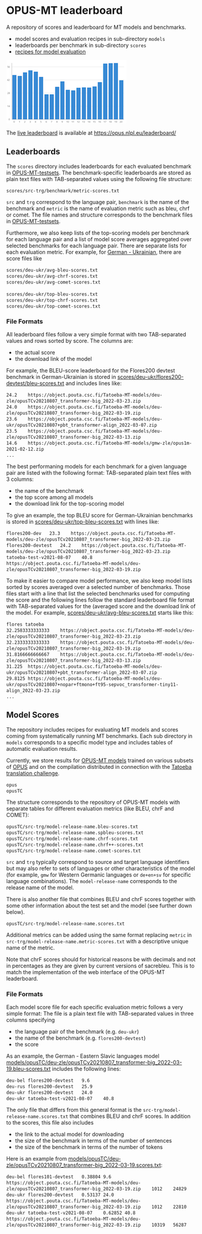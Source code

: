 
# OPUS-MT leaderboard

A repository of scores and leaderboard for MT models and benchmarks.

* model scores and evaluation recipes in sub-directory `models`
* leaderboards per benchmark in sub-directory `scores`
* [recipes for model evaluation](models/)


![example barchart](img/barchart_medium.png)

The [live leaderboard](https://opus.nlpl.eu/leaderboard/) is available at https://opus.nlpl.eu/leaderboard/




## Leaderboards

The `scores` directory includes leaderboards for each evaluated benchmark in [OPUS-MT-testsets](https://github.com/Helsinki-NLP/OPUS-MT-testsets/). The benchmark-specific leaderboards are stored as plain text files with TAB-separated values using the following file structure:

```
scores/src-trg/benchmark/metric-scores.txt
```

`src` and `trg` correspond to the language pair, `benchmark` is the name of the benchmark and `metric` is the name of evaluation metric such as bleu, chrf or comet. The file names and structure corresponds to the benchmark files in [OPUS-MT-testsets](https://github.com/Helsinki-NLP/OPUS-MT-testsets). 

Furthermore, we also keep lists of the top-scoring models per benchmark for each language pair and a list of model score averages aggregated over selected benchmarks for each language pair. There are separate lists for each evaluation metric. For example, for [German - Ukrainian](scores/deu-ukr), there are score files like

```
scores/deu-ukr/avg-bleu-scores.txt
scores/deu-ukr/avg-chrf-scores.txt
scores/deu-ukr/avg-comet-scores.txt

scores/deu-ukr/top-bleu-scores.txt
scores/deu-ukr/top-chrf-scores.txt
scores/deu-ukr/top-comet-scores.txt
```

### File Formats

All leaderboard files follow a very simple format with two TAB-separated values and rows sorted by score. The columns are:

* the actual score
* the download link of the model

For example, the BLEU-score leaderboard for the Flores200 devtest benchmark in German-Ukrainian is stored in [scores/deu-ukr/flores200-devtest/bleu-scores.txt](scores/deu-ukr/flores200-devtest/bleu-scores.txt) and includes lines like:

```
24.2	https://object.pouta.csc.fi/Tatoeba-MT-models/deu-zle/opusTCv20210807_transformer-big_2022-03-23.zip
24.0	https://object.pouta.csc.fi/Tatoeba-MT-models/deu-zle/opusTCv20210807_transformer-big_2022-03-19.zip
23.6	https://object.pouta.csc.fi/Tatoeba-MT-models/deu-ukr/opusTCv20210807+pbt_transformer-align_2022-03-07.zip
23.5	https://object.pouta.csc.fi/Tatoeba-MT-models/deu-zle/opusTCv20210807_transformer-big_2022-03-13.zip
14.6	https://object.pouta.csc.fi/Tatoeba-MT-models/gmw-zle/opus1m-2021-02-12.zip
...
```

The best performaning models for each benchmark for a given language pair are listed with the following format: TAB-separated plain text files with 3 columns:

* the name of the benchmark
* the top score among all models
* the download link for the top-scoring model

To give an example, the top BLEU score for German-Ukrainian benchmarks is stored in [scores/deu-ukr/top-bleu-scores.txt](scores/deu-ukr/top-bleu-scores.txt) with lines like:


```
flores200-dev	23.3	https://object.pouta.csc.fi/Tatoeba-MT-models/deu-zle/opusTCv20210807_transformer-big_2022-03-23.zip
flores200-devtest	24.2	https://object.pouta.csc.fi/Tatoeba-MT-models/deu-zle/opusTCv20210807_transformer-big_2022-03-23.zip
tatoeba-test-v2021-08-07	40.8	https://object.pouta.csc.fi/Tatoeba-MT-models/deu-zle/opusTCv20210807_transformer-big_2022-03-19.zip
```


To make it easier to compare model performance, we also keep model lists sorted by scores averaged over a selected number of benchmarks. Those files start with a line that list the selected benchmarks used for computing the score and the following lines follow the standard leaderboard file format with TAB-separated values for the (averaged score and the download link of the model. For example, [scores/deu-ukr/avg-bleu-scores.txt](scores/deu-ukr/avg-bleu-scores.txt) starts like this:


```
flores tatoeba
32.2583333333333	https://object.pouta.csc.fi/Tatoeba-MT-models/deu-zle/opusTCv20210807_transformer-big_2022-03-23.zip
32.2333333333333	https://object.pouta.csc.fi/Tatoeba-MT-models/deu-zle/opusTCv20210807_transformer-big_2022-03-19.zip
31.8166666666667	https://object.pouta.csc.fi/Tatoeba-MT-models/deu-zle/opusTCv20210807_transformer-big_2022-03-13.zip
31.225	https://object.pouta.csc.fi/Tatoeba-MT-models/deu-ukr/opusTCv20210807+pbt_transformer-align_2022-03-07.zip
29.8125	https://object.pouta.csc.fi/Tatoeba-MT-models/deu-ukr/opusTCv20210807+nopar+ftmono+ft95-sepvoc_transformer-tiny11-align_2022-03-23.zip
...
```



## Model Scores


The repository includes recipes for evaluating MT models and scores coming from systematically running MT benchmarks. 
Each sub directory in `models` corresponds to a specific model type and includes tables of automatic evaluation results.

Currently, we store results for [OPUS-MT models](https://github.com/Helsinki-NLP/Opus-MT) trained on various subsets of [OPUS](https://github.com/Helsinki-NLP/OPUS) and on the compilation distributed in connection with the [Tatoeba translation challenge](https://github.com/Helsinki-NLP/Tatoeba-Challenge/).

```
opus
opusTC
```

The structure corresponds to the repository of OPUS-MT models with separate tables for different evaluation metrics (like BLEU, chrF and COMET):

```
opusTC/src-trg/model-release-name.bleu-scores.txt
opusTC/src-trg/model-release-name.spbleu-scores.txt
opusTC/src-trg/model-release-name.chrf-scores.txt
opusTC/src-trg/model-release-name.chrf++-scores.txt
opusTC/src-trg/model-release-name.comet-scores.txt
```

`src` and `trg` typically correspond to source and target language identifiers but may also refer to sets of languages or other characteristics of the model (for example, `gmw` for Western Germanic languages or `de+en+sv` for specific language combinations). The `model-release-name` corresponds to the release name of the model.

There is also another file that combines BLEU and chrF scores together with some other information about the test set and the model (see further down below).

```
opusTC/src-trg/model-release-name.scores.txt
```

Additional metrics can be added using the same format replacing `metric` in `src-trg/model-release-name.metric-scores.txt` with a descriptive unique name of the metric.

Note that chrF scores should for historical reasons be with decimals and not in percentages as they are given by current versions of sacrebleu. This is to match the implementation of the web interface of the OPUS-MT leaderboard.



### File Formats

Each model score file for each specific evaluation metric follows a very simple format: The file is a plain text file with TAB-separated values in three columns specifying

* the language pair of the benchmark (e.g. `deu-ukr`)
* the name of the benchmark (e.g. `flores200-devtest`)
* the score

As an example, the German - Eastern Slavic languages model [models/opusTC/deu-zle/opusTCv20210807_transformer-big_2022-03-19.bleu-scores.txt](models/opusTC/deu-zle/opusTCv20210807_transformer-big_2022-03-19.bleu-scores.txt) includes the following lines:

```
deu-bel	flores200-devtest	9.6
deu-rus	flores200-devtest	25.9
deu-ukr	flores200-devtest	24.0
deu-ukr	tatoeba-test-v2021-08-07	40.8
```


The only file that differs from this general format is the `src-trg/model-release-name.scores.txt` that combines BLEU and chrF scores. In addition to the scores, this file also includes

* the link to the actual model for downloading
* the size of the benchmark in terms of the number of sentences
* the size of the benchmark in terms of the number of tokens

Here is an example from [models/opusTC/deu-zle/opusTCv20210807_transformer-big_2022-03-19.scores.txt](models/opusTC/deu-zle/opusTCv20210807_transformer-big_2022-03-19.scores.txt):

```
deu-bel	flores101-devtest	0.38804	9.6	https://object.pouta.csc.fi/Tatoeba-MT-models/deu-zle/opusTCv20210807_transformer-big_2022-03-19.zip	1012	24829
deu-ukr	flores200-devtest	0.53137	24.0	https://object.pouta.csc.fi/Tatoeba-MT-models/deu-zle/opusTCv20210807_transformer-big_2022-03-19.zip	1012	22810
deu-ukr	tatoeba-test-v2021-08-07	0.62852	40.8	https://object.pouta.csc.fi/Tatoeba-MT-models/deu-zle/opusTCv20210807_transformer-big_2022-03-19.zip	10319	56287
```

